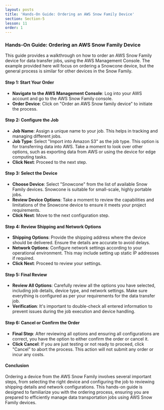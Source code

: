 ```yaml
---
layout: posts
title: 'Hands-On Guide: Ordering an AWS Snow Family Device'
section: Section-5
lesson: 11
order: 1
---
```


### Hands-On Guide: Ordering an AWS Snow Family Device

This guide provides a walkthrough on how to order an AWS Snow Family device for data transfer jobs, using the AWS Management Console. The example provided here will focus on ordering a Snowcone device, but the general process is similar for other devices in the Snow Family.

<!-- pagebreak -->

#### Step 1: Start Your Order

- **Navigate to the AWS Management Console**: Log into your AWS account and go to the AWS Snow Family console.
- **Order Device**: Click on "Order an AWS Snow family device" to initiate the process.
<!-- pagebreak -->

#### Step 2: Configure the Job

- **Job Name**: Assign a unique name to your job. This helps in tracking and managing different jobs.
- **Job Type**: Select "Import into Amazon S3" as the job type. This option is for transferring data into AWS. Take a moment to look over other options, such as exporting data from AWS or using the device for edge computing tasks.
- **Click Next**: Proceed to the next step.
<!-- pagebreak -->

#### Step 3: Select the Device

- **Choose Device**: Select "Snowcone" from the list of available Snow Family devices. Snowcone is suitable for small-scale, highly portable jobs.
- **Review Device Options**: Take a moment to review the capabilities and limitations of the Snowcone device to ensure it meets your project requirements.
- **Click Next**: Move to the next configuration step.
<!-- pagebreak -->

#### Step 4: Review Shipping and Network Options

- **Shipping Options**: Provide the shipping address where the device should be delivered. Ensure the details are accurate to avoid delays.
- **Network Options**: Configure network settings according to your operational environment. This may include setting up static IP addresses if required.
- **Click Next**: Proceed to review your settings.
<!-- pagebreak -->

#### Step 5: Final Review

- **Review All Options**: Carefully review all the options you have selected, including job details, device type, and network settings. Make sure everything is configured as per your requirements for the data transfer job.
- **Verification**: It's important to double-check all entered information to prevent issues during the job execution and device handling.
<!-- pagebreak -->

#### Step 6: Cancel or Confirm the Order

- **Final Step**: After reviewing all options and ensuring all configurations are correct, you have the option to either confirm the order or cancel it.
- **Click Cancel**: If you are just testing or not ready to proceed, click "Cancel" to abort the process. This action will not submit any order or incur any costs.
<!-- pagebreak -->

#### Conclusion

Ordering a device from the AWS Snow Family involves several important steps, from selecting the right device and configuring the job to reviewing shipping details and network configurations. This hands-on guide is designed to familiarize you with the ordering process, ensuring you are prepared to efficiently manage data transportation jobs using AWS Snow Family devices.
